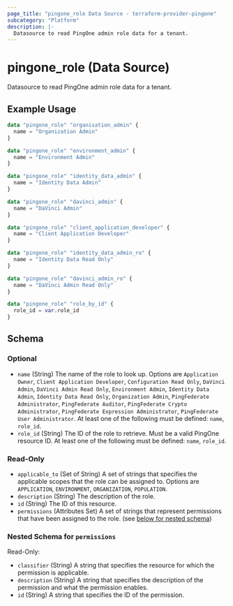 ```yaml
---
page_title: "pingone_role Data Source - terraform-provider-pingone"
subcategory: "Platform"
description: |-
  Datasource to read PingOne admin role data for a tenant.
---
```


# pingone_role (Data Source)

Datasource to read PingOne admin role data for a tenant.

## Example Usage

```terraform
data "pingone_role" "organisation_admin" {
  name = "Organization Admin"
}

data "pingone_role" "environment_admin" {
  name = "Environment Admin"
}

data "pingone_role" "identity_data_admin" {
  name = "Identity Data Admin"
}

data "pingone_role" "davinci_admin" {
  name = "DaVinci Admin"
}

data "pingone_role" "client_application_developer" {
  name = "Client Application Developer"
}

data "pingone_role" "identity_data_admin_ro" {
  name = "Identity Data Read Only"
}

data "pingone_role" "davinci_admin_ro" {
  name = "DaVinci Admin Read Only"
}

data "pingone_role" "role_by_id" {
  role_id = var.role_id
}
```

<!-- schema generated by tfplugindocs -->
## Schema

### Optional

- `name` (String) The name of the role to look up.  Options are `Application Owner`, `Client Application Developer`, `Configuration Read Only`, `DaVinci Admin`, `DaVinci Admin Read Only`, `Environment Admin`, `Identity Data Admin`, `Identity Data Read Only`, `Organization Admin`, `PingFederate Administrator`, `PingFederate Auditor`, `PingFederate Crypto Administrator`, `PingFederate Expression Administrator`, `PingFederate User Administrator`.  At least one of the following must be defined: `name`, `role_id`.
- `role_id` (String) The ID of the role to retrieve.  Must be a valid PingOne resource ID.  At least one of the following must be defined: `name`, `role_id`.

### Read-Only

- `applicable_to` (Set of String) A set of strings that specifies the applicable scopes that the role can be assigned to.  Options are `APPLICATION`, `ENVIRONMENT`, `ORGANIZATION`, `POPULATION`.
- `description` (String) The description of the role.
- `id` (String) The ID of this resource.
- `permissions` (Attributes Set) A set of strings that represent permissions that have been assigned to the role. (see [below for nested schema](#nestedatt--permissions))

<a id="nestedatt--permissions"></a>
### Nested Schema for `permissions`

Read-Only:

- `classifier` (String) A string that specifies the resource for which the permission is applicable.
- `description` (String) A string that specifies the description of the permission and what the permission enables.
- `id` (String) A string that specifies the ID of the permission.

